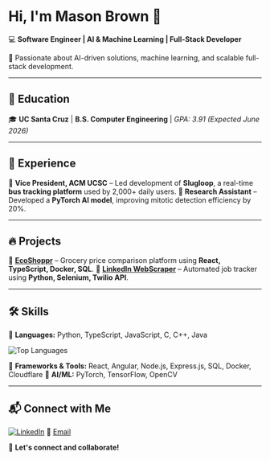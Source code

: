 # Hi, I'm Mason Brown 👋

💻 **Software Engineer | AI & Machine Learning | Full-Stack Developer**

🚀 Passionate about AI-driven solutions, machine learning, and scalable full-stack development.

---

## 📖 Education
🎓 **UC Santa Cruz** | **B.S. Computer Engineering** | *GPA: 3.91 (Expected June 2026)*

---

## 💼 Experience
🔹 **Vice President, ACM UCSC** – Led development of **Slugloop**, a real-time **bus tracking platform** used by 2,000+ daily users.
🔹 **Research Assistant** – Developed a **PyTorch AI model**, improving mitotic detection efficiency by 20%.

---

## 🔥 Projects
🔹 [**EcoShoppr**](https://github.com/yourusername/ecoshoppr) – Grocery price comparison platform using **React, TypeScript, Docker, SQL**.
🔹 [**LinkedIn WebScraper**](https://github.com/yourusername/linkedin-webscraper) – Automated job tracker using **Python, Selenium, Twilio API**.

---

## 🛠 Skills
🔹 **Languages:** Python, TypeScript, JavaScript, C, C++, Java

![Top Languages](https://github-readme-stats.vercel.app/api/top-langs/?username=MasonSBrown&layout=compact&theme=light)

🔹 **Frameworks & Tools:** React, Angular, Node.js, Express.js, SQL, Docker, Cloudflare
🔹 **AI/ML:** PyTorch, TensorFlow, OpenCV

---

## 📬 Connect with Me
[![LinkedIn](https://img.shields.io/badge/LinkedIn-Profile-blue?logo=linkedin)](https://linkedin.com/in/mason-s-brown)
📧 [Email](mailto:650.mason.b@gmail.com)

🚀 **Let's connect and collaborate!**
